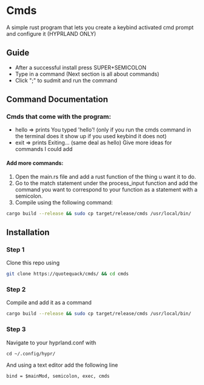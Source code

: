 
# Cmds

A simple rust program that lets you create a keybind activated cmd prompt and configure it (HYPRLAND ONLY)


## Guide
- After a successful install press SUPER+SEMICOLON 
- Type in a command (Next section is all about commands) 
- Click ";" to sudmit and run the command
## Command Documentation

### Cmds that come with the program:
- hello => prints You typed 'hello'! (only if you run the cmds command in the terminal does it show up if you used keybind it does not)
- exit => prints Exiting... (same deal as hello)
Give more ideas for commands I could add
#### Add more commands:
1. Open the main.rs file and add a rust function of the thing u want it to do.
2. Go to the match statement under the process_input function and add the command you want to correspond to your function as a statement with a semicolon.
3. Compile using the following command:
``` bash
cargo build --release && sudo cp target/release/cmds /usr/local/bin/
```


## Installation

### Step 1
Clone this repo using
``` bash 
git clone https://quotequack/cmds/ && cd cmds
```
### Step 2
Compile and add it as a command
``` bash
cargo build --release && sudo cp target/release/cmds /usr/local/bin/
```
### Step 3
Navigate to your hyprland.conf with
```
cd ~/.config/hypr/
```
And using a text editor add the following line
```
bind = $mainMod, semicolon, exec, cmds
```
    
